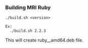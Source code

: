 ### Building MRI Ruby
```
./build.sh <version>

Ex:
  ./build.sh 2.2.3
```

This will create ruby_<version>_amd64.deb file.
